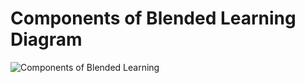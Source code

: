 # Components of Blended Learning Diagram

![Components of Blended Learning](https://www.dropbox.com/s/0s2b9z6hk74d7kk/Components%20of%20Blended%20Learning.png?raw=true)
